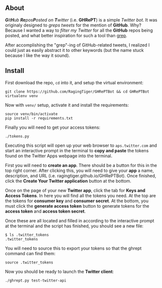 ## About
_**G**it**H**ub **Re**pos**P**osted on **T**witter_ (i.e. **GHRePT**) is a
simple _Twitter bot_. It was originaly designed to _greps tweets_ for the mention of **GitHub**. Why?
Because I wanted a way to _filter my Twitter_ for all the **GitHub** repos
being posted, and what better inspiration for such a tool than [grep](https://en.wikipedia.org/wiki/Grep). 

After accomplishing the "grep"-ing of GitHub-related tweets, I realized I could just as easily abstract it to other keywords
(but the name stuck because I like the way it sound).

## Install
First download the repo, `cd` into it, and setup the virtual environment:

```
git clone https://github.com/RagingTiger/GHRePTBot && cd GHRePTBot
virtualenv venv
```

Now with `venv/` setup, activate it and install the requirements:

```
source venv/bin/activate
pip install -r requirements.txt
```

Finally you will need to get your access tokens:

```
./tokens.py
```

Executing this script will open up your web browser to `aps.twitter.com` and
start an interactive prompt in the terminal to **copy and paste** the tokens
found on the Twitter Apps webpage into the terminal.

First you will need to **create an app**. There should be a button for this in
the top right corner. After clicking this, you will need to give your **app**
a name, description, and URL (i.e. ragingtiger.github.io/GHRePTBot). Once
finished, click the **Create Your Twitter application** button at the bottom.

Once on the page of your new **Twitter app**, click the tab for **Keys and
Access Tokens**. In here you will find all the tokens you need. At the top are
the tokens for **consumer key** and **consumer secret**. At the bottom, you
must click the **generate access token** button to generate tokens for the
**access token** and **access token secret**.

Once these are all located and filled in according to the interactive prompt at
the terminal and the script has finished, you should see a new file:

```
$ ls .twitter_tokens
.twitter_tokens
```

You will need to source this to export your tokens so that the ghrept command
can find them:

```
source .twitter_tokens
```

Now you should be ready to launch the **Twitter client**:

```
./ghrept.py test-twitter-api
```
